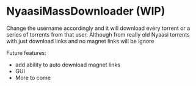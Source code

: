 # NyaasiMassDownloader (WIP)

Change the username accordingly and it will download every torrent or a series of torrents from that user. Although from really old Nyaasi torrents with just download links and no magnet links will be ignore

Future features:
- add ability to auto download magnet links 
- GUI
- More to come
